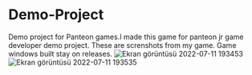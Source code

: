 # Demo-Project
Demo project for Panteon games.I made this game for panteon jr game developer demo project.
These are screnshots from my game.
Game windows built stay on releases.
![Ekran görüntüsü 2022-07-11 193453](https://user-images.githubusercontent.com/72476432/178319826-158961ee-a401-46a2-8c3e-9abc328269f0.png)
![Ekran görüntüsü 2022-07-11 193535](https://user-images.githubusercontent.com/72476432/178319434-4aef7e5a-7099-4fe6-8494-25ee370fd28d.png)
